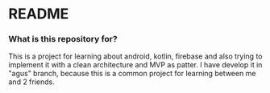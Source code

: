 # README #

### What is this repository for? ###

This is a project for learning about android, kotlin, firebase and also trying to implement it with a clean architecture and MVP as patter. I have develop it in "agus" branch, because this is a common project for learning between me and 2 friends.
